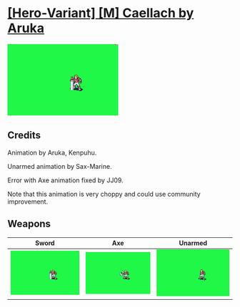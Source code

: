 # [\[Hero-Variant\] \[M\] Caellach by Aruka](./)
 

<img src="./1.%20Sword/Sword_000.png" alt="[Hero-Variant] [M] Caellach by Aruka standing" />

## Credits

Animation by Aruka, Kenpuhu. 

Unarmed animation by Sax-Marine.

Error with Axe animation fixed by JJ09.

Note that this animation is very choppy and could use community improvement.


## Weapons
 

|Sword |Axe |Unarmed |
|  :---: | :---: | :---: |
| <img alt="Sword animation" src="./1.%20Sword/Sword.gif" /> | <img alt="Axe animation" src="./3.%20Axe/Axe.gif" /> | <img alt="Unarmed animation" src="./8.%20Unarmed/Unarmed.gif" /> |
